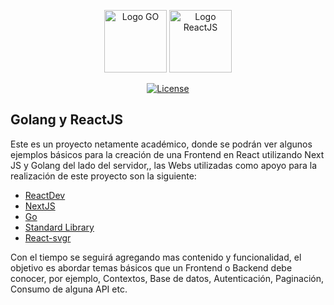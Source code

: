 <p align="center"><a href="https://go.dev/" target="_blank"><img src="https://www.svgrepo.com/show/353795/go.svg" width="100" alt="Logo GO"></a>  <a href="https://react.dev/" target="_blank"><img src="https://www.svgrepo.com/show/355190/reactjs.svg" width="100" alt="Logo ReactJS"></a></p>

<p align="center">
<a href="https://opensource.org/licenses/MIT"><img src="https://img.shields.io/packagist/l/laravel/framework" alt="License"></a>
</p>

## Golang y ReactJS

Este es un proyecto netamente académico, donde se podrán ver algunos ejemplos básicos para la creación de una Frontend en React utilizando Next JS y Golang  del lado del servidor,, las Webs utilizadas como apoyo para la realización de este proyecto son la siguiente:

- [ReactDev](https://react.dev/learn)
- [NextJS](https://nextjs.org/docs)
- [Go](https://go.dev/doc/effective_go)
- [Standard Library](https://pkg.go.dev/std)
- [React-svgr](https://react-svgr.com/playground/)

Con el tiempo se seguirá agregando mas contenido y funcionalidad, el objetivo es abordar temas básicos que un Frontend o Backend debe conocer, por ejemplo, Contextos, Base de datos, Autenticación, Paginación, Consumo de alguna API etc.
